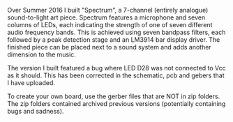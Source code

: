 Over Summer 2016 I built "Spectrum", a 7-channel (entirely analogue) sound-to-light art piece. Spectrum features a microphone and seven columns of LEDs, each indicating the strength of one of seven different audio frequency bands. This is achieved using seven bandpass filters, each followed by a peak detection stage and an LM3914 bar display driver. The finished piece can be placed next to a sound system and adds another dimension to the music.

The version I built featured a bug where LED D28 was not connected to Vcc as it should. This has been corrected in the schematic, pcb and gebers that I have uploaded.

To create your own board, use the gerber files that are NOT in zip folders. The zip folders contained archived previous versions (potentially containing bugs and sadness).
